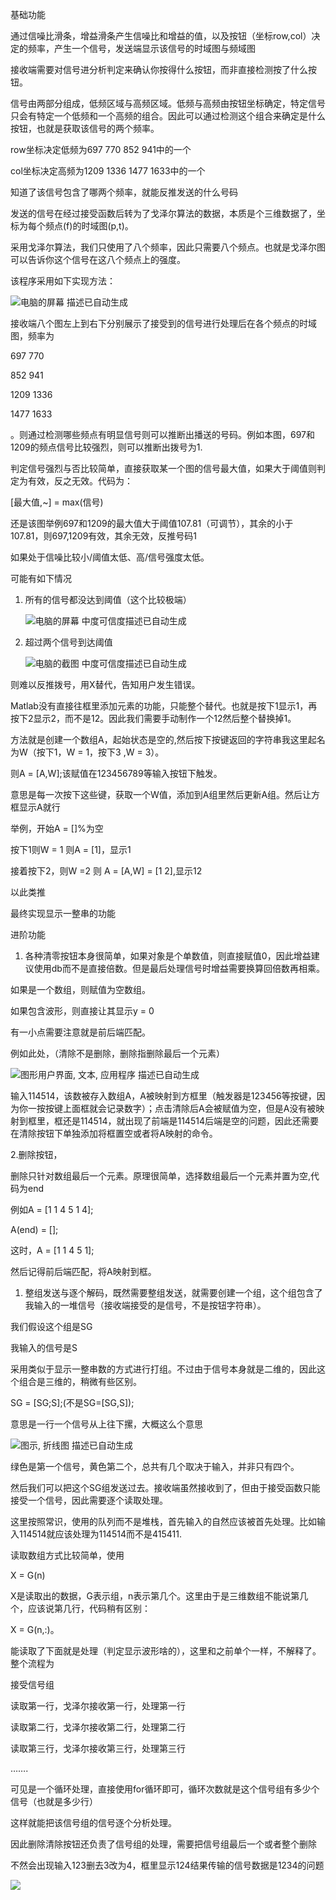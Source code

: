 基础功能

通过信噪比滑条，增益滑条产生信噪比和增益的值，以及按钮（坐标row,col）决定的频率，产生一个信号，发送端显示该信号的时域图与频域图

接收端需要对信号进分析判定来确认你按得什么按钮，而非直接检测按了什么按钮。

信号由两部分组成，低频区域与高频区域。低频与高频由按钮坐标确定，特定信号只会有特定一个低频和一个高频的组合。因此可以通过检测这个组合来确定是什么按钮，也就是获取该信号的两个频率。

row坐标决定低频为697 770 852 941中的一个

col坐标决定高频为1209 1336 1477 1633中的一个

知道了该信号包含了哪两个频率，就能反推发送的什么号码

发送的信号在经过接受函数后转为了戈泽尔算法的数据，本质是个三维数据了，坐标为每个频点(f)的时域图(p,t)。

采用戈泽尔算法，我们只使用了八个频率，因此只需要八个频点。也就是戈泽尔图可以告诉你这个信号在这八个频点上的强度。

该程序采用如下实现方法：

![电脑的屏幕 描述已自动生成](media/d389c6c04c4cdc14440ffdc9855c2f29.png)

接收端八个图左上到右下分别展示了接受到的信号进行处理后在各个频点的时域图，频率为

697 770

852 941

1209 1336

1477 1633

。则通过检测哪些频点有明显信号则可以推断出播送的号码。例如本图，697和1209的频点信号比较强烈，则可以推断出拨号为1.

判定信号强烈与否比较简单，直接获取某一个图的信号最大值，如果大于阈值则判定为有效，反之无效。代码为：

[最大值,\~] = max(信号)

还是该图举例697和1209的最大值大于阈值107.81（可调节），其余的小于107.81，则697,1209有效，其余无效，反推号码1

如果处于信噪比较小/阈值太低、高/信号强度太低。

可能有如下情况

1.  所有的信号都没达到阈值（这个比较极端）

    ![电脑的屏幕 中度可信度描述已自动生成](media/5f5d5b7057ea4305e80c3ab8efe47f42.png)

2.  超过两个信号到达阈值

    ![电脑的截图 中度可信度描述已自动生成](media/2acde6cef0ad1088180e2adb1ea59f29.png)

则难以反推拨号，用X替代，告知用户发生错误。

Matlab没有直接往框里添加元素的功能，只能整个替代。也就是按下1显示1，再按下2显示2，而不是12。因此我们需要手动制作一个12然后整个替换掉1。

方法就是创建一个数组A，起始状态是空的,然后按下按键返回的字符串我这里起名为W（按下1，W = 1，按下3 ,W = 3）。

则A = [A,W];该赋值在123456789等输入按钮下触发。

意思是每一次按下这些键，获取一个W值，添加到A组里然后更新A组。然后让方框显示A就行

举例，开始A = []%为空

按下1则W = 1 则A = [1]，显示1

接着按下2，则W =2 则 A = [A,W] = [1 2],显示12

以此类推

最终实现显示一整串的功能

进阶功能

1.  各种清零按钮本身很简单，如果对象是个单数值，则直接赋值0，因此增益建议使用db而不是直接倍数。但是最后处理信号时增益需要换算回倍数再相乘。

如果是一个数组，则赋值为空数组。

如果包含波形，则直接让其显示y = 0

有一小点需要注意就是前后端匹配。

例如此处，（清除不是删除，删除指删除最后一个元素）

![图形用户界面, 文本, 应用程序 描述已自动生成](media/034b045afa8fb47770c5d7623af70f9c.png)

输入114514，该数被存入数组A，A被映射到方框里（触发器是123456等按键，因为你一按按键上面框就会记录数字）；点击清除后A会被赋值为空，但是A没有被映射到框里，框还是114514，就出现了前端是114514后端是空的问题，因此还需要在清除按钮下单独添加将框置空或者将A映射的命令。

2.删除按钮，

删除只针对数组最后一个元素。原理很简单，选择数组最后一个元素并置为空,代码为end

例如A = [1 1 4 5 1 4];

A(end) = [];

这时，A = [1 1 4 5 1];

然后记得前后端匹配，将A映射到框。

1.  整组发送与逐个解码，既然需要整组发送，就需要创建一个组，这个组包含了我输入的一堆信号（接收端接受的是信号，不是按钮字符串）。

我们假设这个组是SG

我输入的信号是S

采用类似于显示一整串数的方式进行打组。不过由于信号本身就是二维的，因此这个组合是三维的，稍微有些区别。

SG = [SG;S];(不是SG=[SG,S]);

意思是一行一个信号从上往下摞，大概这么个意思

![图示, 折线图 描述已自动生成](media/f94790a25c9aa3a6be708a270f7ab46d.png)

绿色是第一个信号，黄色第二个，总共有几个取决于输入，并非只有四个。

然后我们可以把这个SG组发送过去。接收端虽然接收到了，但由于接受函数只能接受一个信号，因此需要逐个读取处理。

这里按照常识，使用的队列而不是堆栈，首先输入的自然应该被首先处理。比如输入114514就应该处理为114514而不是415411.

读取数组方式比较简单，使用

X = G(n)

X是读取出的数据，G表示组，n表示第几个。这里由于是三维数组不能说第几个，应该说第几行，代码稍有区别：

X = G(n,:)。

能读取了下面就是处理（判定显示波形啥的），这里和之前单个一样，不解释了。整个流程为

接受信号组

读取第一行，戈泽尔接收第一行，处理第一行

读取第二行，戈泽尔接收第二行，处理第二行

读取第三行，戈泽尔接收第三行，处理第三行

…….

可见是一个循环处理，直接使用for循环即可，循环次数就是这个信号组有多少个信号（也就是多少行）

这样就能把该信号组的信号逐个分析处理。

因此删除清除按钮还负责了信号组的处理，需要把信号组最后一个或者整个删除

不然会出现输入123删去3改为4，框里显示124结果传输的信号数据是1234的问题

![](media/1d220f6483f2647900d73000703768de.png)
